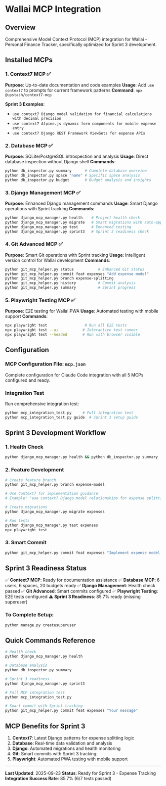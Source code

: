 # Wallai MCP Integration

## Overview
Comprehensive Model Context Protocol (MCP) integration for Wallai - Personal Finance Tracker, specifically optimized for Sprint 3 development.

## Installed MCPs

### 1. Context7 MCP ✅
**Purpose**: Up-to-date documentation and code examples
**Usage**: Add `use context7` to prompts for current framework patterns
**Command**: `npx @upstash/context7-mcp`

**Sprint 3 Examples**:
- `use context7 Django model validation for financial calculations with decimal precision`
- `use context7 Alpine.js dynamic form components for mobile expense entry`
- `use context7 Django REST Framework ViewSets for expense APIs`

### 2. Database MCP ✅
**Purpose**: SQLite/PostgreSQL introspection and analysis
**Usage**: Direct database inspection without Django shell
**Commands**:
```bash
python db_inspector.py summary      # Complete database overview
python db_inspector.py space "name" # Specific space analysis
python db_inspector.py budget       # Budget analysis and insights
```

### 3. Django Management MCP ✅
**Purpose**: Enhanced Django management commands
**Usage**: Smart Django operations with Sprint tracking
**Commands**:
```bash
python django_mcp_manager.py health    # Project health check
python django_mcp_manager.py migrate   # Smart migrations with auto-apply
python django_mcp_manager.py test      # Enhanced testing
python django_mcp_manager.py sprint3   # Sprint 3 readiness check
```

### 4. Git Advanced MCP ✅
**Purpose**: Smart Git operations with Sprint tracking
**Usage**: Intelligent version control for Wallai development
**Commands**:
```bash
python git_mcp_helper.py status           # Enhanced Git status
python git_mcp_helper.py commit feat expenses "Add expense model"
python git_mcp_helper.py branch expense-splitting
python git_mcp_helper.py history          # Commit analysis
python git_mcp_helper.py summary          # Sprint progress
```

### 5. Playwright Testing MCP ✅
**Purpose**: E2E testing for Wallai PWA
**Usage**: Automated testing with mobile support
**Commands**:
```bash
npx playwright test                 # Run all E2E tests
npx playwright test --ui           # Interactive test runner
npx playwright test --headed       # Run with browser visible
```

## Configuration

### MCP Configuration File: `mcp.json`
Complete configuration for Claude Code integration with all 5 MCPs configured and ready.

### Integration Test
Run comprehensive integration test:
```bash
python mcp_integration_test.py     # Full integration test
python mcp_integration_test.py guide  # Sprint 3 setup guide
```

## Sprint 3 Development Workflow

### 1. Health Check
```bash
python django_mcp_manager.py health && python db_inspector.py summary
```

### 2. Feature Development
```bash
# Create feature branch
python git_mcp_helper.py branch expense-model

# Use Context7 for implementation guidance
# Example: "use context7 Django model relationships for expense splitting"

# Create migrations
python django_mcp_manager.py migrate expenses

# Run tests
python django_mcp_manager.py test expenses
npx playwright test
```

### 3. Smart Commit
```bash
python git_mcp_helper.py commit feat expenses "Implement expense model with budget integration"
```

## Sprint 3 Readiness Status

✅ **Context7 MCP**: Ready for documentation assistance
✅ **Database MCP**: 6 users, 6 spaces, 20 budgets ready
✅ **Django Management**: Health check passed
✅ **Git Advanced**: Smart commits configured
✅ **Playwright Testing**: E2E tests configured
⚠️ **Sprint 3 Readiness**: 85.7% ready (missing superuser)

### To Complete Setup:
```bash
python manage.py createsuperuser
```

## Quick Commands Reference

```bash
# Health check
python django_mcp_manager.py health

# Database analysis
python db_inspector.py summary

# Sprint 3 readiness
python django_mcp_manager.py sprint3

# Full MCP integration test
python mcp_integration_test.py

# Smart commit with Sprint tracking
python git_mcp_helper.py commit feat expenses "Your message"
```

## MCP Benefits for Sprint 3

1. **Context7**: Latest Django patterns for expense splitting logic
2. **Database**: Real-time data validation and analysis
3. **Django**: Automated migrations and health monitoring
4. **Git**: Smart commits with Sprint 3 tracking
5. **Playwright**: Automated PWA testing with mobile support

---

**Last Updated**: 2025-09-23
**Status**: Ready for Sprint 3 - Expense Tracking
**Integration Success Rate**: 85.7% (6/7 tests passed)